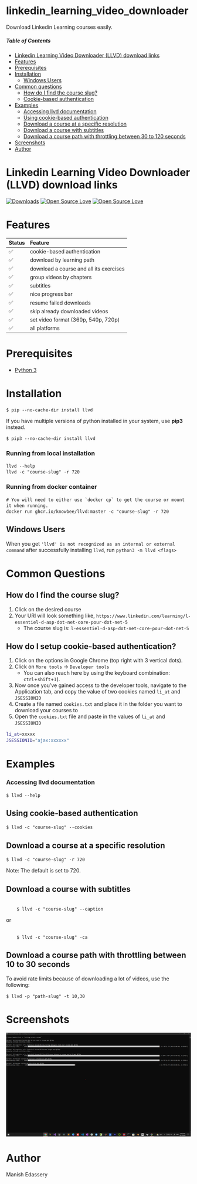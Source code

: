 # linkedin_learning_video_downloader
Download Linkedin Learning courses easily.
##### Table of Contents
- [Linkedin Learning Video Downloader (LLVD) download links](#llvd)
- [Features](#features)
- [Prerequisites](#prerequisites)
- [Installation](#installation)
    - [Windows Users](#windows)
- [Common questions](#common)
    - [How do I find the course slug?](#course-slug)
    - [Cookie-based authentication](#setup-cookie-based)
- [Examples](#examples)
    - [Accessing llvd documentation](#llvd-doc)
    - [Using cookie-based authentication](#use-cookie-based)
    - [Download a course at a specific resolution](#specific-res)
    - [Download a course with subtitles](#with-sub)
    - [Download a course path with throttling between 30 to 120 seconds](#course-path)
- [Screenshots](#screenshot)
- [Author](#author)

<a name="llvd"/>

# Linkedin Learning Video Downloader (LLVD) download links

[![Downloads](https://pepy.tech/badge/llvd)](https://pepy.tech/project/llvd)
[![Open Source Love](https://badges.frapsoft.com/os/v1/open-source.svg?v=102)](https://github.com/ellerbrock/open-source-badge/)
[![Open Source Love](https://badges.frapsoft.com/os/mit/mit.svg?v=102)](https://github.com/ellerbrock/open-source-badge/)


<a name="features"/>

# Features
| Status | Feature                                 |
| :----- | :-------------------------------------- |
| ✅     | cookie-based authentication             |
| ✅     | download by learning path               |
| ✅     | download a course and all its exercises |
| ✅     | group videos by chapters                |
| ✅     | subtitles                               |
| ✅     | nice progress bar                       |
| ✅     | resume failed downloads                 |
| ✅     | skip already downloaded videos          |
| ✅     | set video format (360p, 540p, 720p)     |
| ✅     | all platforms                           |

<a name="prerequisites"/>

# Prerequisites
- [Python 3](https://www.python.org/downloads/)

<a name="installation"/>

# Installation
```cli
$ pip --no-cache-dir install llvd
```
If you have multiple versions of python installed in your system, use **pip3** instead.
<!-- TODO: can someone confirm this is how the install would look with pip3? -->
```cli
$ pip3 --no-cache-dir install llvd
```

### Running from local installation
```
llvd --help
llvd -c "course-slug" -r 720
```
### Running from docker container
```
# You will need to either use `docker cp` to get the course or mount it when running.
docker run ghcr.io/knowbee/llvd:master -c "course-slug" -r 720
```

<a name="windows"/>

## Windows Users

When you get `'llvd' is not recognized as an internal or external command` after successfully installing `llvd`, run `python3 -m llvd <flags>`

<a name="common"/>

# Common Questions

<a name="course-slug"/>

## How do I find the course slug?

1. Click on the desired course
2. Your URl will look something like, `https://www.linkedin.com/learning/l-essentiel-d-asp-dot-net-core-pour-dot-net-5`
    - The course slug is: `l-essentiel-d-asp-dot-net-core-pour-dot-net-5`

<a name="setup-cookie-based"/>

## How do I setup cookie-based authentication?

<!-- NOTE: I tried to get this to work and was having problems. The directions may not be accurate. -->

1.  Click on the options in Google Chrome (top right with 3 vertical dots).
2.  Click on `More tools` -> `Developer tools`
    - You can also reach here by using the keyboard combination: `ctrl`+`shift`+`I`).
3. Now once you’ve gained access to the developer tools, navigate to the Application tab, and copy the value of two cookies named `li_at` and `JSESSIONID`
4. Create a file named `cookies.txt` and place it in the folder you want to download your courses to
5. Open the `cookies.txt` file and paste in the values of `li_at` and `JSESSIONID`

```sh
li_at=xxxxx
JSESSIONID="ajax:xxxxxx"
```

<a name="examples"/>

# Examples

<a name="llvd-doc"/>

### Accessing llvd documentation
```cli
$ llvd --help
```

<a name="use-cookie-based"/>

## Using cookie-based authentication

```cli
$ llvd -c "course-slug" --cookies
```

<a name="specific-res"/>

## Download a course at a specific resolution
```cli
$ llvd -c "course-slug" -r 720
```
Note: The default is set to 720.

<a name="with-sub"/>

## Download a course with subtitles

```cli

    $ llvd -c "course-slug" --caption
```

or

```cli

    $ llvd -c "course-slug" -ca
```

<a name="course-path"/>

## Download a course path with throttling between 10 to 30 seconds
To avoid rate limits because of downloading a lot of videos, use the following:

```cli
$ llvd -p "path-slug" -t 10,30
```


<a name="screenshot"/>

# Screenshots



<p>
    <img src="https://github.com/esmanish/tools/blob/main/llvd/llvd.png" width="auto" height="auto"/>
</p>





<a name="author"/>

# Author
Manish Edassery
